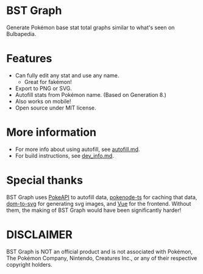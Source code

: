 # BST Graph

Generate Pokémon base stat total graphs similar to what's seen on Bulbapedia.

# Features

- Can fully edit any stat and use any name.
  - Great for fakémon!
- Export to PNG or SVG.
- Autofill stats from Pokémon name. (Based on Generation 8.)
- Also works on mobile!
- Open source under MIT license.

# More information
- For more info about using autofill, see [autofill.md](docs/autofill.md).
- For build instructions, see [dev_info.md](docs/dev_info.md).

# Special thanks

BST Graph uses [PokeAPI](https://pokeapi.co/) to autofill data, [pokenode-ts](https://pokenode-ts-docs-gabb-c.vercel.app/) for caching that data, [dom-to-svg](https://github.com/felixfbecker/dom-to-svg) for generating svg images, and [Vue](https://vuejs.org/) for the frontend. Without them, the making of BST Graph would have been significantly harder!

# DISCLAIMER

BST Graph is NOT an official product and is not associated with Pokémon, The Pokémon Company, Nintendo, Creatures Inc., or any of their respective copyright holders.